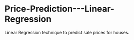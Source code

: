 # Price-Prediction---Linear-Regression
Linear Regression technique to predict sale prices for houses.
